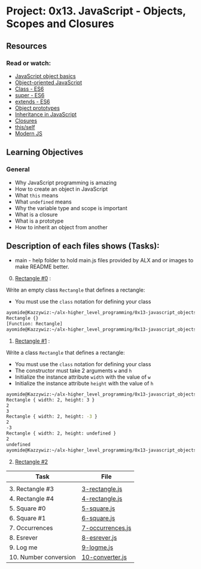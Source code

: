 # Project: 0x13. JavaScript - Objects, Scopes and Closures

## Resources

### Read or watch:

* [JavaScript object basics](https://developer.mozilla.org/en-US/docs/Learn/JavaScript/Objects/Basics)
* [Object-oriented JavaScript](https://developer.mozilla.org/en-US/docs/Learn/JavaScript/Objects/Classes_in_JavaScript)
* [Class - ES6](https://developer.mozilla.org/en-US/docs/Web/JavaScript/Reference/Classes)
* [super - ES6](https://developer.mozilla.org/en-US/docs/Web/JavaScript/Reference/Operators/super)
* [extends - ES6](https://developer.mozilla.org/en-US/docs/Web/JavaScript/Reference/Classes/extends)
* [Object prototypes](https://developer.mozilla.org/en-US/docs/Learn/JavaScript/Objects/Object_prototypes)
* [Inheritance in JavaScript](https://developer.mozilla.org/en-US/docs/Learn/JavaScript/Objects/Classes_in_JavaScript)
* [Closures](https://developer.mozilla.org/en-US/docs/Web/JavaScript/Closures)
* [this/self](https://alistapart.com/article/getoutbindingsituations/)
* [Modern JS](https://github.com/mbeaudru/modern-js-cheatsheet)

## Learning Objectives

### General

* Why JavaScript programming is amazing
* How to create an object in JavaScript
* What <code>this</code> means
* What <code>undefined</code> means 
* Why the variable type and scope is important
* What is a closure
* What is a prototype
* How to inherit an object from another

## Description of each files shows (Tasks):

* main - help folder to hold main.js files provided by ALX and or images to make README better.

0. [Rectangle #0](./0-rectangle.js) :

Write an empty class `Rectangle` that defines a rectangle:

- You must use the `class` notation for defining your class

```sh
ayomide@Kazzywiz:~/alx-higher_level_programming/0x13-javascript_objects_scopes_closures$ ./0-main.js 
Rectangle {}
[Function: Rectangle]
ayomide@Kazzywiz:~/alx-higher_level_programming/0x13-javascript_objects_scopes_closures$
```

1. [Rectangle #1](./1-rectangle.js) :

Write a class `Rectangle` that defines a rectangle:

- You must use the `class` notation for defining your class
- The constructor must take 2 arguments `w` and `h`
- Initialize the instance attribute `width` with the value of `w`
- Initialize the instance attribute `height` with the value of `h`

```sh
ayomide@Kazzywiz:~/alx-higher_level_programming/0x13-javascript_objects_scopes_closures$ ./1-main.js 
Rectangle { width: 2, height: 3 }
2
3
Rectangle { width: 2, height: -3 }
2
-3
Rectangle { width: 2, height: undefined }
2
undefined
ayomide@Kazzywiz:~/alx-higher_level_programming/0x13-javascript_objects_scopes_closures$ 
```

2. [Rectangle #2](./2-rectangle.js)

| Task | File |
| ---- | ---- |
|  |
| 3. Rectangle #3 | [3-rectangle.js](./3-rectangle.js) |
| 4. Rectangle #4 | [4-rectangle.js](./4-rectangle.js) |
| 5. Square #0 | [5-square.js](./5-square.js) |
| 6. Square #1 | [6-square.js](./6-square.js) |
| 7. Occurrences | [7-occurrences.js](./7-occurrences.js) |
| 8. Esrever | [8-esrever.js](./8-esrever.js) |
| 9. Log me | [9-logme.js](./9-logme.js) |
| 10. Number conversion | [10-converter.js](./10-converter.js) |